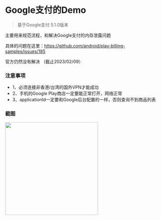 # Google支付的Demo

> 基于Google支付 5.1.0版本
> 


主要用来规范流程，和解决Google支付的内存泄露问题

具体的问题在这里：https://github.com/android/play-billing-samples/issues/185

官方仍然没有解决 （截止2023/02/09）

### 注意事项
- 1、必须连接非香港/台湾的国外VPN才能成功
- 2、手机的Google Play商店一定要能正常打开，网络正常
- 3、applicationId一定要和Google后台配置的一样，否则查询不到商品列表

### 截图
<img src="https://user-images.githubusercontent.com/19327381/217801162-6a06ae55-75ed-44b3-b536-d90622c1d979.JPG" width=300/>

